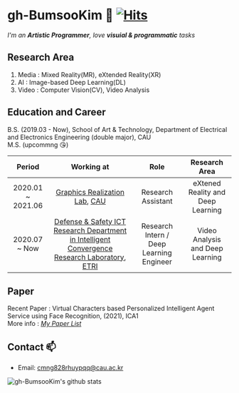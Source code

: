 # gh-BumsooKim 🌱 [![Hits](https://hits.seeyoufarm.com/api/count/incr/badge.svg?url=https%3A%2F%2Fgithub.com%2Fgh-BumsooKim&count_bg=%2379C83D&title_bg=%23555555&icon=&icon_color=%23E7E7E7&title=hits&edge_flat=false)](https://hits.seeyoufarm.com)

<p>
  <em>
    I'm an <b>Artistic Programmer</b>, love <b>visuial & programmatic</b> tasks
  </em>
<p>

## Research Area
1) Media : Mixed Reality(MR), eXtended Reality(XR)<br>
2) AI : Image-based Deep Learning(DL)<br>
3) Video : Computer Vision(CV), Video Analysis<br>
  
  
## Education and Career
  
B.S. (2019.03 - Now), School of Art & Technology, Department of Electrical and Electronics Engineering (double major), CAU <br>
M.S. (upcommng 😘)
  
| Period | Working at | Role | Research Area |
|:---:|:---:|:---:|:---:|
| 2020.01 ~ 2021.06 | [Graphics Realization Lab](http://grlab.cau.ac.kr), [CAU](https://www.cau.ac.kr/index.do) | Research Assistant | eXtened Reality and Deep Learning |
| 2020.07 ~ Now | [Defense & Safety ICT Research Department in Intelligent Convergence Research Laboratory](https://www.etri.re.kr/eng/sub6/sub6_01020101.etri?departCode=138&departInfoCode=279), [ETRI](https://www.etri.re.kr/eng/main/main.etri) | Research Intern / Deep Learning Engineer | Video Analysis and Deep Learning |
  
 
## Paper
  
Recent Paper : Virtual Characters based Personalized Intelligent Agent Service using Face Recognition, (2021), ICA1 <br>
More info : *[My Paper List](https://github.com/gh-BumsooKim/My-Paper-List)*
  
<!--
## Project 
* <b>Realistic Interaction Augmented Reality.</b> (20.01 ~ now)
* <b>3D Modeling Based on Point Cloud.</b> (20.08 ~ now)
-->

## Contact 📫
* Email: cmng828rhuypqq@cau.ac.kr


![gh-BumsooKim's github stats](https://github-readme-stats.vercel.app/api?username=gh-BumsooKim&theme=buefy&show_icons=true)

<!--
**gh-BumsooKim/gh-BumsooKim** is a ✨ _special_ ✨ repository because its `README.md` (this file) appears on your GitHub profile.

Here are some ideas to get you started:

- 🔭 I’m currently working on ...
- 🌱 I’m currently learning ...
- 👯 I’m looking to collaborate on ...
- 🤔 I’m looking for help with ...
- 💬 Ask me about ...
- 📫 How to reach me: ...
- 😄 Pronouns: ...
- ⚡ Fun fact: ...
-->
